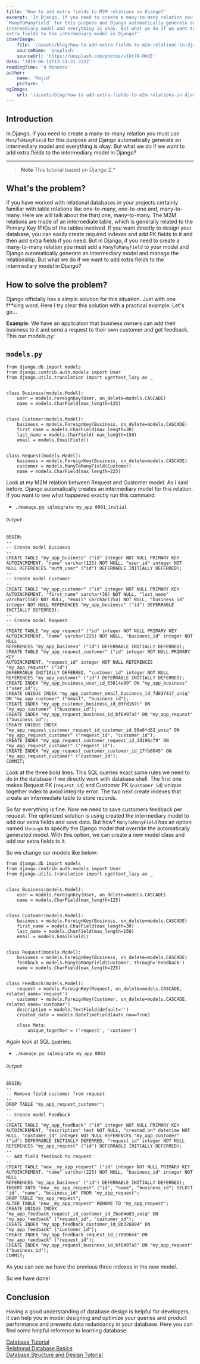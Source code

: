 ```yaml
---
title: 'How to add extra fields to M2M relations in Django?'
excerpt: 'In Django, if you need to create a many-to-many relation you must use
`ManyToManyField` for this purpose and Django automatically generate an
intermediary model and everything is okay. But what we do if we want to add
extra fields to the intermediary model in Django?'
coverImage:
    file: '/assets/blog/how-to-add-extra-fields-to-m2m-relations-in-django/cover.jpg'
    sourceName: 'Unsplash'
    sourceUrl: 'https://unsplash.com/photos/v1Ur7A-OkYE'
date: '2019-06-11T13:51:31.322Z'
readingTime: '4 Minutes'
author:
    name: 'Majid'
    picture: ''
ogImage:
    url: '/assets/blog/how-to-add-extra-fields-to-m2m-relations-in-django/cover.jpg'
---
```


Introduction
------------
In Django, if you need to create a many-to-many relation you must use
`ManyToManyField` for this purpose and Django automatically generate an
intermediary model and everything is okay. But what we do if we want to add
extra fields to the intermediary model in Django?

---
> **Note**
> This tutorial based on Django 2.\*

What's the problem?
-------------------
If you have worked with relational databases in your projects certainly
familiar with table relations like one-to-many, one-to-one and, many-to-many.
Here we will talk about the third one, many-to-many. The M2M relations are made
of an intermediate table, which is generally related to the Primary Key (PK)s
of the tables involved. If you want directly to design your database, you can
easily create required indexes and add PK fields to it and then add extra
fields if you need. But in Django, if you need to create a many-to-many
relation you must add a `ManyToManyField` to your model and Django
automatically generate an intermediary model and manage the relationship. But
what we do if we want to add extra fields to the intermediary model in Django?

How to solve the problem?
-------------------------
Django officially has a simple solution for this situation. Just with one
f\*\*king word. Here I try clear this solution with a practical example. Let's
go...

**Example:**
We have an application that business owners can add their business to it and
send a request to their own customer and get feedback. This our models.py:

`models.py`
----------
```
from django.db import models
from django.contrib.auth.models import User
from django.utils.translation import ugettext_lazy as _


class Business(models.Model):
    user = models.ForeignKey(User, on_delete=models.CASCADE)
    name = models.CharField(max_length=125)


class Customer(models.Model):
    business = models.ForeignKey(Business, on_delete=models.CASCADE)
    first_name = models.CharField(max_length=30)
    last_name = models.CharField( max_length=150)
    email = models.EmailField()


class Request(models.Model):
    business = models.ForeignKey(Business, on_delete=models.CASCADE)
    customer = models.ManyToManyField(Customer)
    name = models.CharField(max_length=225)
```

Look at my M2M relation between Request and Customer model. As I said before,
Django automatically creates an intermediary model for this relation. If you
want to see what happened exactly run this command:

-     ./manage.py sqlmigrate my_app 0001_initial

###### `Output`

```
BEGIN;
--
-- Create model Business
--
CREATE TABLE "my_app_business" ("id" integer NOT NULL PRIMARY KEY AUTOINCREMENT, "name" varchar(125) NOT NULL, "user_id" integer NOT NULL REFERENCES "auth_user" ("id") DEFERRABLE INITIALLY DEFERRED);
--
-- Create model Customer
--
CREATE TABLE "my_app_customer" ("id" integer NOT NULL PRIMARY KEY AUTOINCREMENT, "first_name" varchar(30) NOT NULL, "last_name" varchar(150) NOT NULL, "email" varchar(254) NOT NULL, "business_id" integer NOT NULL REFERENCES "my_app_business" ("id") DEFERRABLE INITIALLY DEFERRED);
--
-- Create model Request
--
CREATE TABLE "my_app_request" ("id" integer NOT NULL PRIMARY KEY
AUTOINCREMENT, "name" varchar(225) NOT NULL, "business_id" integer NOT NULL
REFERENCES "my_app_business" ("id") DEFERRABLE INITIALLY DEFERRED);
CREATE TABLE "my_app_request_customer" ("id" integer NOT NULL PRIMARY KEY
AUTOINCREMENT, "request_id" integer NOT NULL REFERENCES "my_app_request" ("id")
DEFERRABLE INITIALLY DEFERRED, "customer_id" integer NOT NULL REFERENCES "my_app_customer" ("id") DEFERRABLE INITIALLY DEFERRED);
CREATE INDEX "my_app_business_user_id_63814e89" ON "my_app_business" ("user_id");
CREATE UNIQUE INDEX "my_app_customer_email_business_id_fd837417_uniq" ON "my_app_customer" ("email", "business_id");
CREATE INDEX "my_app_customer_business_id_03fd167c" ON "my_app_customer" ("business_id");
CREATE INDEX "my_app_request_business_id_bf6497a5" ON "my_app_request" ("business_id");
CREATE UNIQUE INDEX "my_app_request_customer_request_id_customer_id_80e6fd82_uniq" ON "my_app_request_customer" ("request_id", "customer_id");
CREATE INDEX "my_app_request_customer_request_id_3d196cf9" ON "my_app_request_customer" ("request_id");
CREATE INDEX "my_app_request_customer_customer_id_17fb8045" ON "my_app_request_customer" ("customer_id");
COMMIT;
```

Look at the three bold lines. This SQL queries exact same rules we need to do
in the database if we directly work with database shell. The first one makes
Request PK (`request_id`) and Customer PK (`customer_id`) unique together index
to avoid integrity error. The two next create indexes that create an
intermediate table to store records.

So far everything is fine. Now we need to save customers feedback per request.
The optimized solution is using created the intermediary model to add our extra
fields and save data. But how? `ManyToManyField` has an option named `through`
to specify the Django model that override the automatically generated model.
With this option, we can create a new model class and add our extra fields to
it.

So we change our models like below:

```
from django.db import models
from django.contrib.auth.models import User
from django.utils.translation import ugettext_lazy as _


class Business(models.Model):
    user = models.ForeignKey(User, on_delete=models.CASCADE)
    name = models.CharField(max_length=125)


class Customer(models.Model):
    business = models.ForeignKey(Business, on_delete=models.CASCADE)
    first_name = models.CharField(max_length=30)
    last_name = models.CharField(max_length=150)
    email = models.EmailField()


class Request(models.Model):
    business = models.ForeignKey(Business, on_delete=models.CASCADE)
    feedback = models.ManyToManyField(Customer, through='Feedback')
    name = models.CharField(max_length=225)


class Feedback(models.Model):
    request = models.ForeignKey(Request, on_delete=models.CASCADE, related_name='request')
    customer = models.ForeignKey(Customer, on_delete=models.CASCADE, related_name='customer')
    description = models.TextField(default='')
    created_date = models.DateTimeField(auto_now=True)

    class Meta:
        unique_together = ('request', 'customer')
```

Again look at SQL queries:

-     ./manage.py sqlmigrate my_app 0002

###### `Output`

```
BEGIN;
--
-- Remove field customer from request
--
DROP TABLE "my_app_request_customer";
--
-- Create model Feedback
--
CREATE TABLE "my_app_feedback" ("id" integer NOT NULL PRIMARY KEY AUTOINCREMENT, "description" text NOT NULL, "created_on" datetime NOT NULL, "customer_id" integer NOT NULL REFERENCES "my_app_customer" ("id") DEFERRABLE INITIALLY DEFERRED, "request_id" integer NOT NULL REFERENCES "my_app_request" ("id") DEFERRABLE INITIALLY DEFERRED);
--
-- Add field feedback to request
--
CREATE TABLE "new__my_app_request" ("id" integer NOT NULL PRIMARY KEY
AUTOINCREMENT, "name" varchar(225) NOT NULL, "business_id" integer NOT NULL
REFERENCES "my_app_business" ("id") DEFERRABLE INITIALLY DEFERRED);
INSERT INTO "new__my_app_request" ("id", "name", "business_id") SELECT "id", "name", "business_id" FROM "my_app_request";
DROP TABLE "my_app_request";
ALTER TABLE "new__my_app_request" RENAME TO "my_app_request";
CREATE UNIQUE INDEX "my_app_feedback_request_id_customer_id_2ba04dd3_uniq" ON "my_app_feedback" ("request_id", "customer_id");
CREATE INDEX "my_app_feedback_customer_id_8b326804" ON "my_app_feedback" ("customer_id");
CREATE INDEX "my_app_feedback_request_id_178096e4" ON "my_app_feedback" ("request_id");
CREATE INDEX "my_app_request_business_id_bf6497a5" ON "my_app_request" ("business_id");
COMMIT;
```

As you can see we have the previous three indexes in the new model.

So we have done!

Conclusion
----------
Having a good understanding of database design is helpful for developers, it
can help you in model designing and optimize your queries and product
performance and prevents data redundancy in your database. Here you can find
some helpful reference to learning database:

[Database Tutorial](https://www.quackit.com/database/tutorial/ 'Database Tutorial')\
[Relational Database Basics](https://www.webucator.com/tutorial/learn-sql/relational-database-basics.cfm 'Relational Database Basics')\
[Database Structure and Design Tutorial](https://www.lucidchart.com/pages/database-diagram/database-design 'Database Structure and Design Tutorial')
